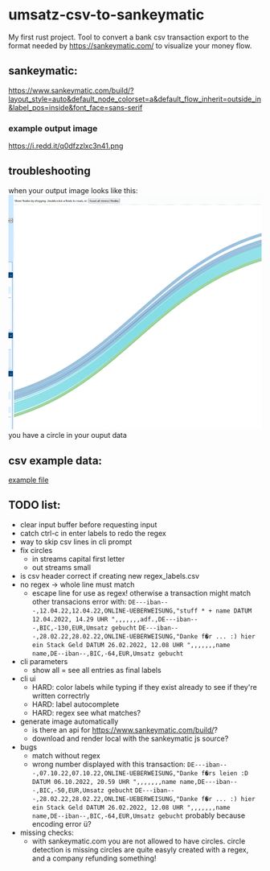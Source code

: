 # umsatz-csv-to-sankeymatic

My first rust project.
Tool to convert a bank csv transaction export to the format needed by https://sankeymatic.com/ to visualize your money flow.

## sankeymatic:
https://www.sankeymatic.com/build/?layout_style=auto&default_node_colorset=a&default_flow_inherit=outside_in&label_pos=inside&font_face=sans-serif
### example output image
https://i.redd.it/q0dfzzlxc3n41.png

## troubleshooting
when your output image looks like this:  
![](output_with_loop.png)
you have a circle in your ouput data

## csv example data:
[example file](umsatz-example.csv)


## TODO list:
- clear input buffer before requesting input
- catch ctrl-c in enter labels to redo the regex
- way to skip csv lines in cli prompt
- fix circles
    - in streams capital first letter 
    - out streams small
- is csv header correct if creating new regex_labels.csv
- no regex -> whole line must match
    - escape line for use as regex! otherwise a transaction might match other transacions
      error with: `DE---iban---,12.04.22,12.04.22,ONLINE-UEBERWEISUNG,"stuff * + name DATUM 12.04.2022, 14.29 UHR ",,,,,,,adf.,DE---iban---,BIC,-130,EUR,Umsatz gebucht`
      `DE---iban---,28.02.22,28.02.22,ONLINE-UEBERWEISUNG,"Danke f�r ... :) hier ein Stack Geld DATUM 26.02.2022, 12.08 UHR ",,,,,,,name name,DE--iban--,BIC,-64,EUR,Umsatz gebucht`
- cli parameters
    - show all = see all entries as final labels
- cli ui
    - HARD: color labels while typing if they exist already to see if they're written correctrly
    - HARD: label autocomplete
    - HARD: regex see what matches?
- generate image automatically
    - is there an api for https://www.sankeymatic.com/build/?
    - download and render local with the sankeymatic js source?
- bugs
    - match without regex
    - wrong number displayed with this transaction: 
    `DE---iban---,07.10.22,07.10.22,ONLINE-UEBERWEISUNG,"Danke f�rs leien :D DATUM 06.10.2022, 20.59 UHR ",,,,,,,name name,DE---iban---,BIC,-50,EUR,Umsatz gebucht`
    `DE---iban---,28.02.22,28.02.22,ONLINE-UEBERWEISUNG,"Danke f�r ... :) hier ein Stack Geld DATUM 26.02.2022, 12.08 UHR ",,,,,,,name name,DE--iban--,BIC,-64,EUR,Umsatz gebucht`
    probably because encoding error ü?
- missing checks:
    - with sankeymatic.com you are not allowed to have circles.
      circle detection is missing 
      circles are quite easyly created with a regex, and a company refunding something!